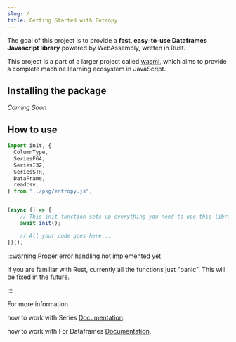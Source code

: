 ```yaml
---
slug: /
title: Getting Started with Entropy
---
```


The goal of this project is to provide a **fast, easy-to-use Dataframes
Javascript library** powered by WebAssembly, written in Rust.

This project is a part of a larger project called [wasml](https://www.github.com/wasml),
which aims to provide a complete machine learning ecosystem in JavaScript.

## Installing the package

_Coming Soon_

## How to use

```js
import init, {
  ColumnType,  
  SeriesF64,
  SeriesI32,
  SeriesSTR,
  DataFrame,
  readcsv,
} from "../pkg/entropy.js";


(async () => {
    // This init function sets up everything you need to use this library
    await init();

    // All your code goes here...
})();
```

:::warning Proper error handling not implemented yet

If you are familiar with Rust, currently all the functions just "panic". This
will be fixed in the future.

:::

For more information 

how to work with Series
[Documentation](/).

how to work with For Dataframes 
[Documentation](/).
